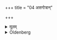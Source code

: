 +++
title = "04 असगोत्रान्"

+++

<details><summary>मूलम्</summary>

असगोत्रान् ४
</details>

<details><summary>Oldenberg</summary>

4. One who does not belong to the same Gotra,
</details>
